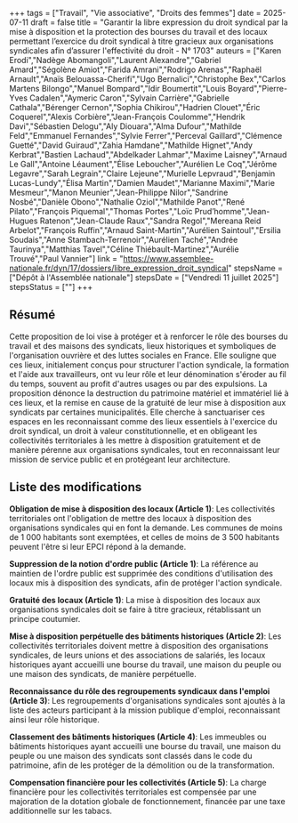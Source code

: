 +++
tags = ["Travail", "Vie associative", "Droits des femmes"]
date = 2025-07-11
draft = false
title = "Garantir la libre expression du droit syndical par la mise à disposition et la protection des bourses du travail et des locaux permettant l’exercice du droit syndical à titre gracieux aux organisations syndicales afin d’assurer l'effectivité du droit - N° 1703"
auteurs = ["Karen Erodi","Nadège Abomangoli","Laurent Alexandre","Gabriel Amard","Ségolène Amiot","Farida Amrani","Rodrigo Arenas","Raphaël Arnault","Anaïs Belouassa-Cherifi","Ugo Bernalici","Christophe Bex","Carlos Martens Bilongo","Manuel Bompard","Idir Boumertit","Louis Boyard","Pierre-Yves Cadalen","Aymeric Caron","Sylvain Carrière","Gabrielle Cathala","Bérenger Cernon","Sophia Chikirou","Hadrien Clouet","Éric Coquerel","Alexis Corbière","Jean-François Coulomme","Hendrik Davi","Sébastien Delogu","Aly Diouara","Alma Dufour","Mathilde Feld","Emmanuel Fernandes","Sylvie Ferrer","Perceval Gaillard","Clémence Guetté","David Guiraud","Zahia Hamdane","Mathilde Hignet","Andy Kerbrat","Bastien Lachaud","Abdelkader Lahmar","Maxime Laisney","Arnaud Le Gall","Antoine Léaument","Élise Leboucher","Aurélien Le Coq","Jérôme Legavre","Sarah Legrain","Claire Lejeune","Murielle Lepvraud","Benjamin Lucas-Lundy","Élisa Martin","Damien Maudet","Marianne Maximi","Marie Mesmeur","Manon Meunier","Jean-Philippe Nilor","Sandrine Nosbé","Danièle Obono","Nathalie Oziol","Mathilde Panot","René Pilato","François Piquemal","Thomas Portes","Loïc Prud’homme","Jean-Hugues Ratenon","Jean-Claude Raux","Sandra Regol","Mereana Reid Arbelot","François Ruffin","Arnaud Saint-Martin","Aurélien Saintoul","Ersilia Soudais","Anne Stambach-Terrenoir","Aurélien Taché","Andrée Taurinya","Matthias Tavel","Céline Thiébault-Martinez","Aurélie Trouvé","Paul Vannier"]
link = "https://www.assemblee-nationale.fr/dyn/17/dossiers/libre_expression_droit_syndical"
stepsName = ["Dépôt à l'Assemblée nationale"]
stepsDate = ["Vendredi 11 juillet 2025"]
stepsStatus = [""]
+++

## Résumé

Cette proposition de loi vise à protéger et à renforcer le rôle des bourses du travail et des maisons des syndicats, lieux historiques et symboliques de l'organisation ouvrière et des luttes sociales en France. Elle souligne que ces lieux, initialement conçus pour structurer l'action syndicale, la formation et l'aide aux travailleurs, ont vu leur rôle et leur dénomination s'éroder au fil du temps, souvent au profit d'autres usages ou par des expulsions. La proposition dénonce la destruction du patrimoine matériel et immatériel lié à ces lieux, et la remise en cause de la gratuité de leur mise à disposition aux syndicats par certaines municipalités. Elle cherche à sanctuariser ces espaces en les reconnaissant comme des lieux essentiels à l'exercice du droit syndical, un droit à valeur constitutionnelle, et en obligeant les collectivités territoriales à les mettre à disposition gratuitement et de manière pérenne aux organisations syndicales, tout en reconnaissant leur mission de service public et en protégeant leur architecture.

## Liste des modifications

**Obligation de mise à disposition des locaux (Article 1)**: Les collectivités territoriales ont l'obligation de mettre des locaux à disposition des organisations syndicales qui en font la demande. Les communes de moins de 1 000 habitants sont exemptées, et celles de moins de 3 500 habitants peuvent l'être si leur EPCI répond à la demande.

**Suppression de la notion d'ordre public (Article 1)**: La référence au maintien de l'ordre public est supprimée des conditions d'utilisation des locaux mis à disposition des syndicats, afin de protéger l'action syndicale.

**Gratuité des locaux (Article 1)**: La mise à disposition des locaux aux organisations syndicales doit se faire à titre gracieux, rétablissant un principe coutumier.

**Mise à disposition perpétuelle des bâtiments historiques (Article 2)**: Les collectivités territoriales doivent mettre à disposition des organisations syndicales, de leurs unions et des associations de salariés, les locaux historiques ayant accueilli une bourse du travail, une maison du peuple ou une maison des syndicats, de manière perpétuelle.

**Reconnaissance du rôle des regroupements syndicaux dans l'emploi (Article 3)**: Les regroupements d'organisations syndicales sont ajoutés à la liste des acteurs participant à la mission publique d'emploi, reconnaissant ainsi leur rôle historique.

**Classement des bâtiments historiques (Article 4)**: Les immeubles ou bâtiments historiques ayant accueilli une bourse du travail, une maison du peuple ou une maison des syndicats sont classés dans le code du patrimoine, afin de les protéger de la démolition ou de la transformation.

**Compensation financière pour les collectivités (Article 5)**: La charge financière pour les collectivités territoriales est compensée par une majoration de la dotation globale de fonctionnement, financée par une taxe additionnelle sur les tabacs.
